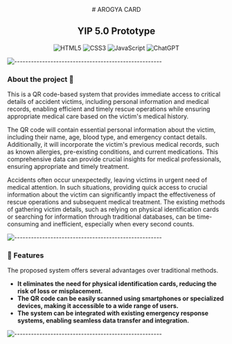 <div align="center">
# AROGYA CARD 
  
## YIP 5.0 Prototype ##

![HTML5](https://img.shields.io/badge/html5-%23E34F26.svg?style=for-the-badge&logo=html5&logoColor=white)
![CSS3](https://img.shields.io/badge/css3-%231572B6.svg?style=for-the-badge&logo=css3&logoColor=white)
![JavaScript](https://img.shields.io/badge/javascript-%23323330.svg?style=for-the-badge&logo=javascript&logoColor=%23F7DF1E)
![ChatGPT](https://img.shields.io/badge/chatGPT-74aa9c?style=for-the-badge&logo=openai&logoColor=white)

</div>

![-----------------------------------------------------](https://raw.githubusercontent.com/andreasbm/readme/master/assets/lines/rainbow.png)


### About the project 🤔

This is a QR code-based system that provides immediate access to critical details of accident victims, including personal information and medical records, enabling efficient and timely rescue operations while ensuring appropriate medical care based on the victim's medical history.

The QR code will contain essential personal information about the victim, including their name, age, blood type, and emergency contact details. Additionally, it will incorporate the victim's previous medical records, such as known allergies, pre-existing conditions, and current medications. This comprehensive data can provide crucial insights for medical professionals, ensuring appropriate and timely treatment.

Accidents often occur unexpectedly, leaving victims in urgent need of medical attention. In such situations, providing quick access to crucial information about the victim can significantly impact the effectiveness of rescue operations and subsequent medical treatment. The existing methods of gathering victim details, such as relying on physical identification cards or searching for information through traditional databases, can be time-consuming and inefficient, especially when every second counts.

![-----------------------------------------------------](https://raw.githubusercontent.com/andreasbm/readme/master/assets/lines/rainbow.png)

### 🌟 Features

The proposed system offers several advantages over traditional methods.
- <strong>It eliminates the need for physical identification cards, reducing the risk of loss or misplacement.
- The QR code can be easily scanned using smartphones or specialized devices, making it accessible to a wide range of users.
- The system can be integrated with existing emergency response systems, enabling seamless data transfer and integration.</strong>

![-----------------------------------------------------](https://raw.githubusercontent.com/andreasbm/readme/master/assets/lines/rainbow.png)






